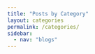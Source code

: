 ```yaml
---
title: "Posts by Category"
layout: categories
permalink: /categories/
sidebar:
  - nav: "blogs"
---
```

